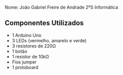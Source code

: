 Nome: João Gabriel Freire de Andrade 2ºS Informática

## Componentes Utilizados
+ 1 Arduino Uno
+ 3 LEDs (vermelho, amarelo e verde)
+ 3 resistores de 220Ω
+ 1 botão
+ 1 resistor de 10kΩ 
+ Fios jumper
+ 1 protoboard 